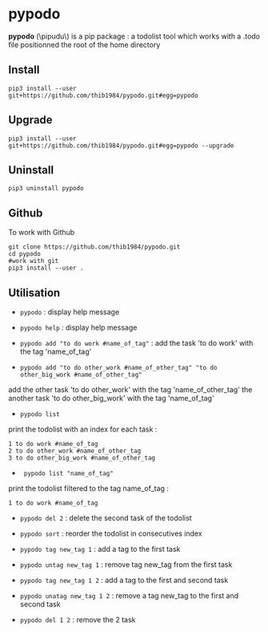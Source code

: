 # pypodo

**pypodo** (\pipudu\\) is a pip package : a todolist tool which works with a .todo file positionned the root of the home directory

## Install

```
pip3 install --user git+https://github.com/thib1984/pypodo.git#egg=pypodo
```

## Upgrade

```
pip3 install --user git+https://github.com/thib1984/pypodo.git#egg=pypodo --upgrade
```

## Uninstall

```
pip3 uninstall pypodo
```

## Github

To work with Github
```
git clone https://github.com/thib1984/pypodo.git
cd pypodo
#work with git
pip3 install --user .
```

## Utilisation

- ``pypodo`` : display help message

- ``pypodo help`` : display help message

- ``pypodo add "to do work #name_of_tag"`` : add the task 'to do work' with the tag 'name_of_tag'

- ``pypodo add "to do other_work #name_of_other_tag" "to do other_big_work #name_of_other_tag"``

add the other task 'to do other_work' with the tag 'name_of_other_tag' the another task 'to do other_big_work' with the tag 'name_of_tag'

- ``pypodo list`` 

print the todolist with an index for each task :

```
1 to do work #name_of_tag
2 to do other_work #name_of_other_tag
3 to do other_big_work #name_of_other_tag
```


- `` pypodo list "name_of_tag"``

print the todolist filtered to the tag name_of_tag :

```
1 to do work #name_of_tag
```

- ``pypodo del 2``  : delete the second task of the todolist


- ``pypodo sort`` :  reorder the todolist in consecutives index

- ``pypodo tag new_tag 1`` : add a tag to the first task

- ``pypodo untag new_tag 1`` : remove tag new_tag from the first task

- ``pypodo tag new_tag 1 2`` : add a tag to the first and second task

- ``pypodo unatag new_tag 1 2`` : remove a tag  new_tag to the first and second task

- ``pypodo del 1 2`` : remove the 2 task 

